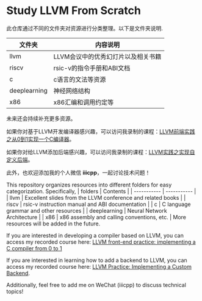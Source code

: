# Study LLVM From Scratch


此仓库通过不同的文件夹对资源进行分类整理。以下是文件夹说明.

| 文件夹      | 内容说明 |
| ----------- | ----------- |
| llvm        | LLVM会议中的优秀幻灯片以及相关书籍       |
| riscv       | rsic-v的指令手册和ABI文档       |
| c           | c语言的文法等资源 |
| deeplearning | 神经网络结构 |
| x86          | x86汇编和调用约定等 |

未来还会持续补充更多资源。

如果你对基于LLVM开发编译器感兴趣，可以访问我录制的课程：[LLVM前端实践之从0到1实现一个C编译器](https://www.bilibili.com/cheese/play/ss31453?csource=private_space_class_null&spm_id_from=333.999.0.0)。

如果你对给LLVM添加后端感兴趣，可以访问我录制的课程：[LLVM实践之实现自定义后端](https://www.bilibili.com/cheese/play/ss62147?csource=private_space_class_null&spm_id_from=333.999.0.0)。

此外，也欢迎添加我的个人微信 **iiicpp**，一起讨论技术问题！


This repository organizes resources into different folders for easy categorization. Specifically, 
| folders      | Contents |
| ----------- | ----------- |
| llvm        | Excellent slides from the LLVM conference and related books       |
| riscv       | rsic-v instruction manual and ABI documentation       |
| c           | C language grammar and other resources |
| deeplearning | Neural Network Architecture |
| x86          | x86 assembly and calling conventions, etc. |
More resources will be added in the future.

If you are interested in developing a compiler based on LLVM, you can access my recorded course here: [LLVM front-end practice: implementing a C compiler from 0 to 1](https://www.bilibili.com/cheese/play/ss31453?csource=private_space_class_null&spm_id_from=333.999.0.0)

If you are interested in learning how to add a backend to LLVM, you can access my recorded course here: [LLVM Practice: Implementing a Custom Backend](https://www.bilibili.com/cheese/play/ss62147?csource=private_space_class_null&spm_id_from=333.999.0.0).

Additionally, feel free to add me on WeChat (iiicpp) to discuss technical topics!